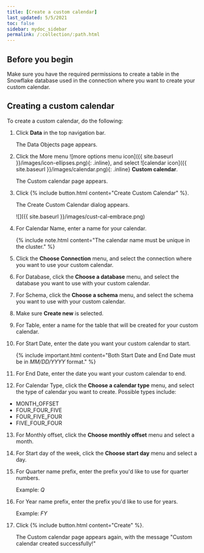 ```yaml
---
title: [Create a custom calendar]
last_updated: 5/5/2021
toc: false
sidebar: mydoc_sidebar
permalink: /:collection/:path.html
---
```


## Before you begin

Make sure you have the required permissions to create a table in the Snowflake database used in the connection where you want to create your custom calendar.

## Creating a custom calendar

To create a custom calendar, do the following:

1. Click **Data** in the top navigation bar.

   The Data Objects page appears.

2. Click the More menu ![more options menu icon]({{ site.baseurl }}/images/icon-ellipses.png){: .inline}, and select ![calendar icon]({{ site.baseurl }}/images/calendar.png){: .inline} **Custom calendar**.

   The Custom calendar page appears.

3. Click {% include button.html content="Create Custom Calendar" %}.

   The Create Custom Calendar dialog appears.

   ![]({{ site.baseurl }}/images/cust-cal-embrace.png)

4. For Calendar Name, enter a name for your calendar.

   {% include note.html content="The calendar name must be unique in the cluster." %}

5. Click the **Choose Connection** menu, and select the connection where you want to use your custom calendar.

6. For Database, click the **Choose a database** menu, and select the database you want to use with your custom calendar.

7. For Schema, click the **Choose a schema** menu, and select the schema you want to use with your custom calendar.

8. Make sure **Create new** is selected.

9. For Table, enter a name for the table that will be created for your custom calendar.

10. For Start Date, enter the date you want your custom calendar to start.

    {% include important.html content="Both Start Date and End Date must be in *MM/DD/YYYY* format." %}

11. For End Date, enter the date you want your custom calendar to end.

12. For Calendar Type, click the **Choose a calendar type** menu, and select the type of calendar you want to create. Possible types include:
- MONTH_OFFSET
- FOUR_FOUR_FIVE
- FOUR_FIVE_FOUR
- FIVE_FOUR_FOUR

13. For Monthly offset, click the **Choose monthly offset** menu and select a month.

14. For Start day of the week, click the **Choose start day** menu and select a day.

15. For Quarter name prefix, enter the prefix you'd like to use for quarter numbers.

    Example: *Q*

16. For Year name prefix, enter the prefix you'd like to use for years.   

    Example: *FY*

17. Click {% include button.html content="Create" %}.

    The Custom calendar page appears again, with the message "Custom calendar created successfully!"

